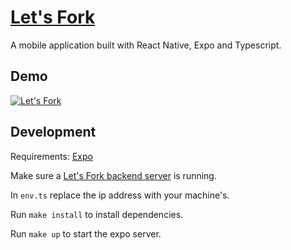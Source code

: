 # [Let's Fork](https://letsfork.app)
A mobile application built with React Native, Expo and Typescript.

## Demo
[![Let's Fork](https://letsfork.app/thumbnail.png)](https://vimeo.com/477511968 "Let's Fork")

## Development
Requirements: [Expo](https://expo.io)

Make sure a [Let's Fork backend server](https://github.com/peterzernia/lets-fork) is running. 

In `env.ts` replace the ip address with your machine's.

Run `make install` to install dependencies.

Run `make up` to start the expo server. 